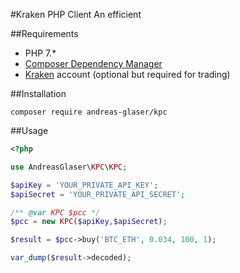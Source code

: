 #Kraken PHP Client
An efficient 

##Requirements
* PHP 7.*
* [Composer Dependency Manager](https://getcomposer.org/)
* [Kraken](https://poloniex.com/) account (optional but required for trading)

##Installation
```shell
composer require andreas-glaser/kpc
```

##Usage
```php
<?php

use AndreasGlaser\KPC\KPC;

$apiKey = 'YOUR_PRIVATE_API_KEY';
$apiSecret = 'YOUR_PRIVATE_API_SECRET';

/** @var KPC $pcc */
$pcc = new KPC($apiKey,$apiSecret);

$result = $pcc->buy('BTC_ETH', 0.034, 100, 1);

var_dump($result->decoded);